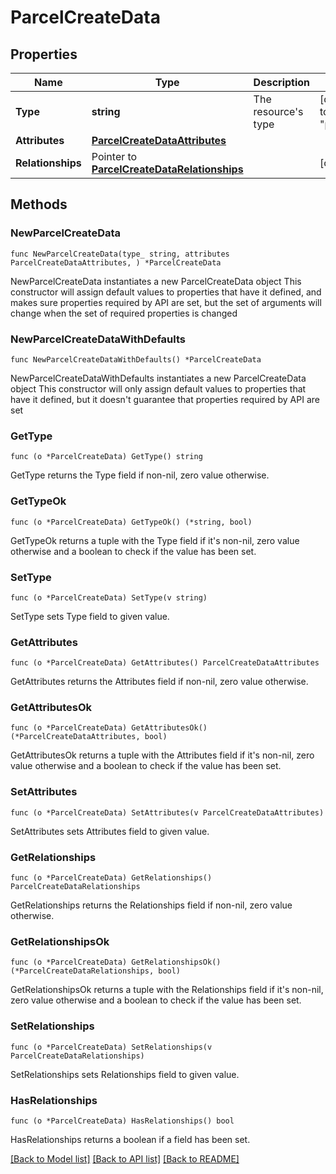 # ParcelCreateData

## Properties

Name | Type | Description | Notes
------------ | ------------- | ------------- | -------------
**Type** | **string** | The resource&#39;s type | [default to "parcels"]
**Attributes** | [**ParcelCreateDataAttributes**](ParcelCreateDataAttributes.md) |  | 
**Relationships** | Pointer to [**ParcelCreateDataRelationships**](ParcelCreateDataRelationships.md) |  | [optional] 

## Methods

### NewParcelCreateData

`func NewParcelCreateData(type_ string, attributes ParcelCreateDataAttributes, ) *ParcelCreateData`

NewParcelCreateData instantiates a new ParcelCreateData object
This constructor will assign default values to properties that have it defined,
and makes sure properties required by API are set, but the set of arguments
will change when the set of required properties is changed

### NewParcelCreateDataWithDefaults

`func NewParcelCreateDataWithDefaults() *ParcelCreateData`

NewParcelCreateDataWithDefaults instantiates a new ParcelCreateData object
This constructor will only assign default values to properties that have it defined,
but it doesn't guarantee that properties required by API are set

### GetType

`func (o *ParcelCreateData) GetType() string`

GetType returns the Type field if non-nil, zero value otherwise.

### GetTypeOk

`func (o *ParcelCreateData) GetTypeOk() (*string, bool)`

GetTypeOk returns a tuple with the Type field if it's non-nil, zero value otherwise
and a boolean to check if the value has been set.

### SetType

`func (o *ParcelCreateData) SetType(v string)`

SetType sets Type field to given value.


### GetAttributes

`func (o *ParcelCreateData) GetAttributes() ParcelCreateDataAttributes`

GetAttributes returns the Attributes field if non-nil, zero value otherwise.

### GetAttributesOk

`func (o *ParcelCreateData) GetAttributesOk() (*ParcelCreateDataAttributes, bool)`

GetAttributesOk returns a tuple with the Attributes field if it's non-nil, zero value otherwise
and a boolean to check if the value has been set.

### SetAttributes

`func (o *ParcelCreateData) SetAttributes(v ParcelCreateDataAttributes)`

SetAttributes sets Attributes field to given value.


### GetRelationships

`func (o *ParcelCreateData) GetRelationships() ParcelCreateDataRelationships`

GetRelationships returns the Relationships field if non-nil, zero value otherwise.

### GetRelationshipsOk

`func (o *ParcelCreateData) GetRelationshipsOk() (*ParcelCreateDataRelationships, bool)`

GetRelationshipsOk returns a tuple with the Relationships field if it's non-nil, zero value otherwise
and a boolean to check if the value has been set.

### SetRelationships

`func (o *ParcelCreateData) SetRelationships(v ParcelCreateDataRelationships)`

SetRelationships sets Relationships field to given value.

### HasRelationships

`func (o *ParcelCreateData) HasRelationships() bool`

HasRelationships returns a boolean if a field has been set.


[[Back to Model list]](../README.md#documentation-for-models) [[Back to API list]](../README.md#documentation-for-api-endpoints) [[Back to README]](../README.md)



